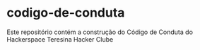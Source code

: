 # codigo-de-conduta
Este repositório contém a construção do Código de Conduta do Hackerspace Teresina Hacker Clube
